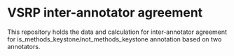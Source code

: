 # VSRP inter-annotator agreement

This repository holds the data and calculation for inter-annotator agreement for is_methods_keystone/not_methods_keystone annotation based on two annotators.
